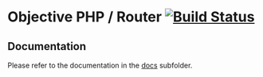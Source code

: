 # Objective PHP / Router [![Build Status](https://secure.travis-ci.org/objective-php/matcher.png?branch=master)](http://travis-ci.org/objective-php/router)


Documentation
-------------

Please refer to the documentation in the [docs](docs/index.md) subfolder. 

 
